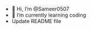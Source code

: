 - 👋 Hi, I’m @Sameer0507
- 🌱 I’m currently learning coding
- Update README file
<!---
    Sameer0507/Sameer0507 is a ✨ special ✨ repository because its `README.md` (this file) appears on your GitHub profile.
    You can click the Preview link to take a look at your changes.
--->
